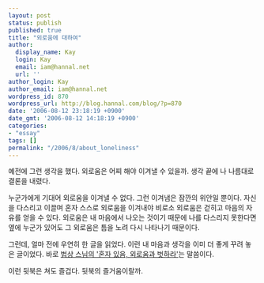 ```yaml
---
layout: post
status: publish
published: true
title: "외로움에 대하여"
author:
  display_name: Kay
  login: Kay
  email: iam@hannal.net
  url: ''
author_login: Kay
author_email: iam@hannal.net
wordpress_id: 870
wordpress_url: http://blog.hannal.com/blog/?p=870
date: '2006-08-12 23:18:19 +0900'
date_gmt: '2006-08-12 14:18:19 +0900'
categories:
- "essay"
tags: []
permalink: "/2006/8/about_loneliness"
---
```

<p>예전에 그런 생각을 했다. 외로움은 어찌 해야 이겨낼 수 있을까. 생각 끝에 나 나름대로 결론을 내렸다.</p>
<p>누군가에게 기대어 외로움을 이겨낼 수 없다. 그런 이겨냄은 잠깐의 위안일 뿐이다. 자신을 다스리고 이끌며 혼자 스스로 외로움을 이겨내야 비로소 외로움은 걷히고 마음의 자유를 얻을 수 있다. 외로움은 내 마음에서 나오는 것이기 때문에 나를 다스리지 못한다면 옆에 누군가 있어도 그 외로움은 틈을 노려 다시 나타나기 때문이다.</p>
<p>그런데, 얼마 전에 우연히 한 글을 읽었다. 이런 내 마음과 생각을 이미 더 좋게 꾸려 놓은 글이었다. 바로 <a href="http://www.google.co.kr/search?hs=lQE&hl=ko&newwindow=1&client=firefox&rls=org.mozilla%3Ako-KR%3Aofficial&q=%EB%B2%95%EC%83%81+%EC%99%B8%EB%A1%9C%EC%9B%80%EA%B3%BC+%EB%B2%97%ED%95%98%EB%9D%BC&btnG=%EA%B2%80%EC%83%89&lr=lang_ko">법상 스님의 '혼자 있음, 외로움과 벗하라'</a>는 말씀이다.</p>
<p>이런 뒷북은 쳐도 즐겁다. 뒷북의 즐거움이랄까.</p>
